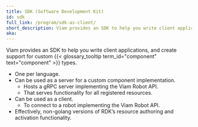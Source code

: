 ```yaml
---
title: SDK (Software Development Kit)
id: sdk
full_link: /program/sdk-as-client/
short_description: Viam provides an SDK to help you write client applications, and create support for custom component types.
aka:
---
```


Viam provides an SDK to help you write client applications, and create support for custom {{< glossary_tooltip term_id="component" text="component" >}} types.

- One per language.
- Can be used as a server for a custom component implementation.
  - Hosts a gRPC server implementing the Viam Robot API.
  - That serves functionality for all registered resources.
- Can be used as a client.
  - To connect to a robot implementing the Viam Robot API.
- Effectively, non-golang versions of RDK’s resource authoring and activation functionality.
